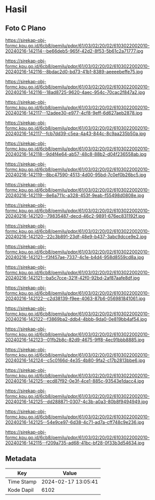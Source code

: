 # Hasil

## Foto C Plano

https://sirekap-obj-formc.kpu.go.id/6cb8/pemilu/pdpr/61/03/02/20/02/6103022002010-20240216-142114--be66deb5-965f-42d2-8f53-5b61c2a71777.jpg

https://sirekap-obj-formc.kpu.go.id/6cb8/pemilu/pdpr/61/03/02/20/02/6103022002010-20240216-142116--8bdac2d0-bd73-41b1-8389-aeeeebeffe75.jpg

https://sirekap-obj-formc.kpu.go.id/6cb8/pemilu/pdpr/61/03/02/20/02/6103022002010-20240216-142116--18ad8725-9620-4aec-954c-70cac2f847a2.jpg

https://sirekap-obj-formc.kpu.go.id/6cb8/pemilu/pdpr/61/03/02/20/02/6103022002010-20240216-142117--12adee30-e977-4cf8-9eff-6d627aeb2878.jpg

https://sirekap-obj-formc.kpu.go.id/6cb8/pemilu/pdpr/61/03/02/20/02/6103022002010-20240216-142117--fcb7dd39-c5ea-4a43-844c-8c9aa235b50a.jpg

https://sirekap-obj-formc.kpu.go.id/6cb8/pemilu/pdpr/61/03/02/20/02/6103022002010-20240216-142118--9d4f4e64-ab57-48c8-88b2-d04f236558ab.jpg

https://sirekap-obj-formc.kpu.go.id/6cb8/pemilu/pdpr/61/03/02/20/02/6103022002010-20240216-142119--8bc47590-4513-4d00-95bd-7c0ef0b26bc5.jpg

https://sirekap-obj-formc.kpu.go.id/6cb8/pemilu/pdpr/61/03/02/20/02/6103022002010-20240216-142119--8e6a711c-a328-453f-9eab-f55498d0808e.jpg

https://sirekap-obj-formc.kpu.go.id/6cb8/pemilu/pdpr/61/03/02/20/02/6103022002010-20240216-142120--79835487-decd-46c2-9891-676ec831192f.jpg

https://sirekap-obj-formc.kpu.go.id/6cb8/pemilu/pdpr/61/03/02/20/02/6103022002010-20240216-142120--22c3b891-23df-48e9-b437-3abc9dcce9e2.jpg

https://sirekap-obj-formc.kpu.go.id/6cb8/pemilu/pdpr/61/03/02/20/02/6103022002010-20240216-142121--f3f457ae-7337-4c1e-b4d4-958d8559cd8a.jpg

https://sirekap-obj-formc.kpu.go.id/6cb8/pemilu/pdpr/61/03/02/20/02/6103022002010-20240216-142121--ba5c7cce-321f-42f0-92bd-2af87aafe8df.jpg

https://sirekap-obj-formc.kpu.go.id/6cb8/pemilu/pdpr/61/03/02/20/02/6103022002010-20240216-142122--c2d38139-f9ee-4063-87b6-056981841061.jpg

https://sirekap-obj-formc.kpu.go.id/6cb8/pemilu/pdpr/61/03/02/20/02/6103022002010-20240216-142122--f3869ba2-ddb4-4bbb-9da0-0e819bb4af54.jpg

https://sirekap-obj-formc.kpu.go.id/6cb8/pemilu/pdpr/61/03/02/20/02/6103022002010-20240216-142123--01fb2b8c-82d9-4675-9ff8-4ec91bbb8885.jpg

https://sirekap-obj-formc.kpu.go.id/6cb8/pemilu/pdpr/61/03/02/20/02/6103022002010-20240216-142124--c5c0166d-4e35-4b80-9fa2-c17b2813bbe6.jpg

https://sirekap-obj-formc.kpu.go.id/6cb8/pemilu/pdpr/61/03/02/20/02/6103022002010-20240216-142125--ecd87f92-0e3f-4ce1-885c-93543e1dacc4.jpg

https://sirekap-obj-formc.kpu.go.id/6cb8/pemilu/pdpr/61/03/02/20/02/6103022002010-20240216-142125--dd288871-0307-4c3b-a0a3-80b8f9494949.jpg

https://sirekap-obj-formc.kpu.go.id/6cb8/pemilu/pdpr/61/03/02/20/02/6103022002010-20240216-142125--54e9ce97-6d38-4c71-ad7a-cff748c9e236.jpg

https://sirekap-obj-formc.kpu.go.id/6cb8/pemilu/pdpr/61/03/02/20/02/6103022002010-20240216-142115--f209a735-ad68-41bc-bf28-0f33b3d54634.jpg


## Metadata

| Key        | Value               |
| ---------- | ------------------- |
| Time Stamp | 2024-02-17 13:05:41 |
| Kode Dapil | 6102                |




